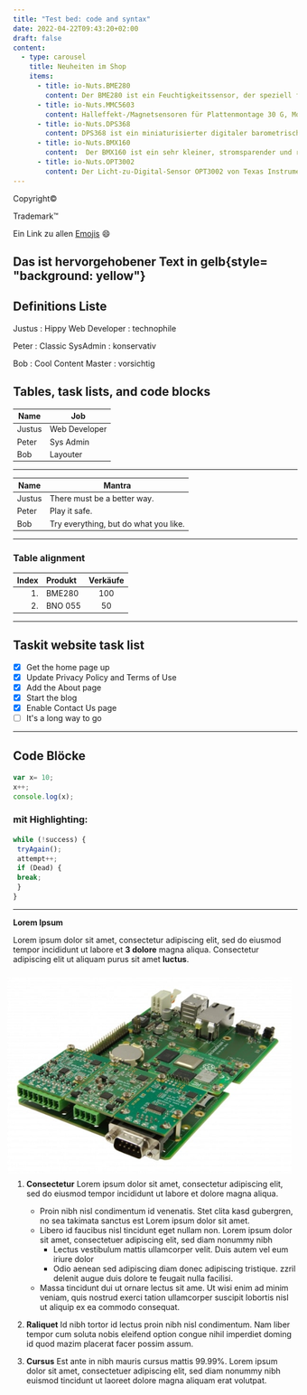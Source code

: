 ```yaml
---
title: "Test bed: code and syntax"
date: 2022-04-22T09:43:20+02:00
draft: false
content:
  - type: carousel
    title: Neuheiten im Shop
    items: 
      - title: io-Nuts.BME280
        content: Der BME280 ist ein Feuchtigkeitssensor, der speziell für mobile Anwendungen und Wearables entwickelt wurde, bei denen Größe und geringer Stromverbrauch wichtige Designparameter sind...
      - title: io-Nuts.MMC5603
        content: Halleffekt-/Magnetsensoren für Plattenmontage 30 G, Monolithic, High Performance, Low Cost 3-axis Magnetic Sensor...
      - title: io-Nuts.DPS368
        content: DPS368 ist ein miniaturisierter digitaler barometrischer Luftdrucksensor mit ultrahoher Präzision (±2 cm) und niedrigem Stromverbrauch, der sowohl Druck als auch Temperatur messen kann...
      - title: io-Nuts.BMX160
        content:  Der BMX160 ist ein sehr kleiner, stromsparender und rauscharmer absoluter Orientierungssensor, der für den Einsatz in tragbaren Geräten entwickelt wurde...
      - title: io-Nuts.OPT3002
        content: Der Licht-zu-Digital-Sensor OPT3002 von Texas Instruments bietet die Funktion eines optischen Lichtleistungsmessers in nur einer Komponente...
---
```





Copyright&copy;

Trademark&trade;

Ein Link zu allen [Emojis](https://unicode.org/emoji/charts/full-emoji-list.html/) :smile: 

## Das ist hervorgehobener Text in gelb{style= "background: yellow"}

## Definitions Liste
Justus
: Hippy Web Developer
: technophile


Peter
: Classic SysAdmin
: konservativ

Bob
: Cool Content Master
: vorsichtig


## Tables, task lists, and code blocks
 Name     | Job
 ---------|------
 Justus   | Web Developer
 Peter    | Sys Admin
 Bob      | Layouter

 ---

| Name    | Mantra |
| ---     | ---    |
| Justus  | There must be a better way. |
| Peter   | Play it safe. |
| Bob     | Try everything, but do what you like. |

---

### Table alignment
| Index | Produkt | Verkäufe |
| --:   | :--     | :-:      |
| 1.    | BME280  | 100      |
| 2.    | BNO 055 | 50       |

---
## Taskit website task list
- [x] Get the home page up
- [x] Update Privacy Policy and Terms of Use
- [x] Add the About page
- [x] Start the blog
- [x] Enable Contact Us page
- [ ] It's a long way to go

---

## Code Blöcke
```javascript
var x= 10;
x++;
console.log(x);
```
### mit Highlighting:
```javascript {linenos=true,hl_lines=[2,"4-6"], linenostart=199}
while (!success) {
 tryAgain();
 attempt++;
 if (Dead) {
 break;
 }
}
```
---
__Lorem Ipsum__

Lorem ipsum dolor sit amet, consectetur adipiscing elit, sed do eiusmod tempor incididunt ut labore et **3 dolore** magna aliqua. Consectetur adipiscing elit ut aliquam purus sit amet **luctus**.

<img style="float:right; margin: 10px;" src="/image/starterkit.jpg">

1. **Consectetur** Lorem ipsum dolor sit amet, consectetur adipiscing elit, sed do eiusmod tempor incididunt ut labore et dolore magna aliqua.
   * Proin nibh nisl condimentum id venenatis. Stet clita kasd gubergren, no sea takimata sanctus est Lorem ipsum dolor sit amet. 
   * Libero id faucibus nisl tincidunt eget nullam non. Lorem ipsum dolor sit amet, consectetuer adipiscing elit, sed diam nonummy nibh
     * Lectus vestibulum mattis ullamcorper velit. Duis autem vel eum iriure dolor
     * Odio aenean sed adipiscing diam donec adipiscing tristique. zzril delenit augue duis dolore te feugait nulla facilisi. 
   * Massa tincidunt dui ut ornare lectus sit ame. Ut wisi enim ad minim veniam, quis nostrud exerci tation ullamcorper suscipit lobortis nisl ut aliquip ex ea commodo consequat.  
   
2. **Raliquet** Id nibh tortor id  lectus proin nibh nisl condimentum. Nam liber tempor cum soluta nobis eleifend option congue nihil imperdiet doming id quod mazim placerat facer possim assum.  
3. **Cursus** Est ante in nibh mauris cursus mattis 99.99%. Lorem ipsum dolor sit amet, consectetuer adipiscing elit, sed diam nonummy nibh euismod tincidunt ut laoreet dolore magna aliquam erat volutpat.

